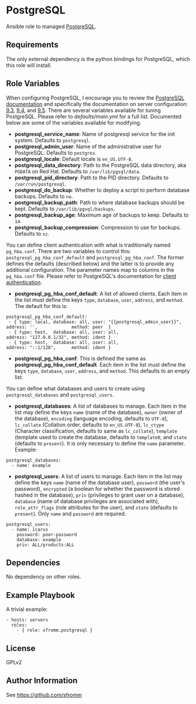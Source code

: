 PostgreSQL
=========

Ansible role to managed [PostgreSQL](http://www.postgresql.org/).

Requirements
------------

The only external dependency is the python bindings for PostgreSQL,
which this role will install.

Role Variables
--------------

When configuring PostgreSQL, I encourage you to review the
[PostgreSQL documentation](http://www.postgresql.org/docs/) and
specifically the documentation on server configuration: [9.3](http://www.postgresql.org/docs/9.3/interactive/runtime-config.html),
[9.4](http://www.postgresql.org/docs/9.4/interactive/runtime-config.html),
and
[9.5](http://www.postgresql.org/docs/9.5/interactive/runtime-config.html).
There are several variables available for tuning PostgreSQL.  Please
refer to *defaults/main.yml* for a full list.  Documented below are some
of the variables available for modifying.

* **postgresql_service_name**:  Name of postgresql service for the init
  system.  Defaults to `postgresql`.
* **postgresql_admin_user**:  Name of the administrative user for
  PostgreSQL.  Defaults to `postgres`.
* **postgresql_locale**: Default locale is `en_US.UTF-8`.
* **postgresql_data_directory**:  Path to the PostgreSQL data directory,
  aka `PGDATA` on Red Hat.  Defaults to `/var/lib/pgsql/data`.
* **postgresql_pid_directory**:  Path to the PID directory.  Defaults to
  `/var/run/postgresql`.
* **postgresql_do_backup**:  Whether to deploy a script to perform
  database backups.  Defaults to `no`.
* **postgresql_backup_path**:  Path to where database backups should be
  kept.  Defaults to `/var/lib/pgsql/backups`.
* **postgresql_backup_age**:  Maximum age of backups to keep.  Defaults
  to `14`.
* **postgresql_backup_compression**:  Compression to use for backups.
  Defaults to `xz`.

You can define client authentication with what is traditionally named
`pg_hba.conf`.  There are two variables to control this:
`postgresql_pg_hba_conf_default` and `postgresql_pg_hba_conf`.  The
former defines the defaults (described below) and the latter is to
provide any additional configuration.  The parameter names map to
columns in the `pg_hba.conf` file. Please refer to PostgreSQL's
documentation for
[client authentication](http://www.postgresql.org/docs/9.4/interactive/auth-pg-hba-conf.html).

* **postgresql_pg_hba_conf_default**: A list of allowed clients.  Each
  item in the list must define the keys `type`, `database`, `user`,
  `address`, and `method`.  The default for this is:
```
postgresql_pg_hba_conf_default:
 - { type: local, database: all, user: "{{postgresql_admin_user}}", address: '',             method: peer  }
 - { type: host,  database: all, user: all,                         address: "127.0.0.1/32", method: ident }
 - { type: host,  database: all, user: all,                         address: "::1/128",      method: ident }
```
* **postgresql_pg_hba_conf**: This is defined the same as
  **postgresql_pg_hba_conf_default**.  Each item in the list must define
  the keys `type`, `database`, `user`, `address`, and `method`.  This
  defaults to an empty list.

You can define what databases and users to create using
`postgresql_databases` and `postgresql_users`.

* **postgresql_databases**: A list of databases to manage.  Each item in
  the list may define the keys `name` (name of the database), `owner`
  (owner of the database), `encoding` (language encoding, defaults to
  `UTF-8`), `lc_collate` (Collation order, defaults to `en_US.UTF-8`),
  `lc_ctype` (Character classification, defaults to same as
  `lc_collate`), `template` (template used to create the database,
  defaults to `template0`, and `state` (defaults to `present`).  It is
  only necessary to define the `name` parameter.  Example:
```
postgresql_databases:
  - name: example
```
* **postgresql_users**: A list of users to manage.  Each item in the
  list may define the keys `name` (name of the database user),
  `password` (the user's password), `encrypted` (a boolean for whether
  the password is stored hashed in the database), `priv` (privileges to
  grant user on a database), `database` (name of database privileges are
  associated with), `role_attr_flags` (role attributes for the user),
  and `state` (defaults to `present`).  Only `name` and `password` are
  required.
```
postgresql_users:
  - name: icarus
    password: poor-password
    database: example
    priv: ALL/products:ALL
```

Dependencies
------------

No dependency on other roles.


Example Playbook
----------------

A trivial example:

    - hosts: servers
      roles:
        - { role: sfromm.postgresql }
        
License
-------

GPLv2

Author Information
------------------

See https://github.com/sfromm
